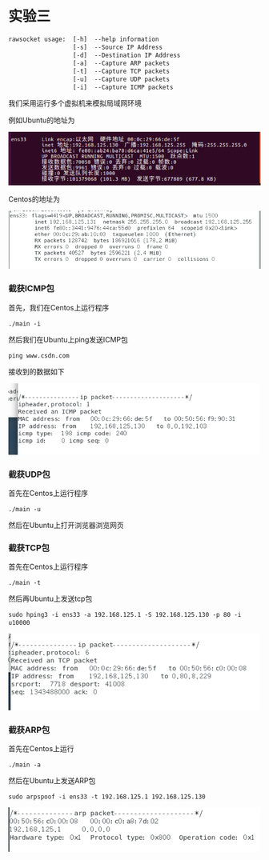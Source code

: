 # 实验三

```shell
rawsocket usage:  [-h]  --help information
            	  [-s]  --Source IP Address
            	  [-d]  --Destination IP Address
            	  [-a]  --Capture ARP packets
            	  [-t]  --Capture TCP packets
            	  [-u]  --Capture UDP packets
            	  [-i]  --Capture ICMP packets
```

我们采用运行多个虚拟机来模拟局域网环境

例如Ubuntu的地址为

![image-20220609210505001](config.assets/image-20220609210505001.png)

Centos的地址为

![image-20220609210550248](config.assets/image-20220609210550248.png)

### 截获ICMP包

首先，我们在Centos上运行程序

```shell
./main -i
```

然后我们在Ubuntu上ping发送ICMP包

```shell
ping www.csdn.com
```

接收到的数据如下

![image-20220609210839313](config.assets/image-20220609210839313.png)



### 截获UDP包

首先在Centos上运行程序

```shell
./main -u
```

然后在Ubuntu上打开浏览器浏览网页



### 截获TCP包

首先在Centos上运行程序

```shell
./main -t
```



然后再Ubuntu上发送tcp包

```shell
sudo hping3 -i ens33 -a 192.168.125.1 -S 192.168.125.130 -p 80 -i u10000
```

![image-20220609212433727](config.assets/image-20220609212433727.png)





### 截获ARP包

首先在Centos上运行

```shell
./main -a
```

然后在Ubuntu上发送ARP包

```shell
sudo arpspoof -i ens33 -t 192.168.125.1 192.168.125.130
```

![image-20220609213240254](config.assets/image-20220609213240254.png)